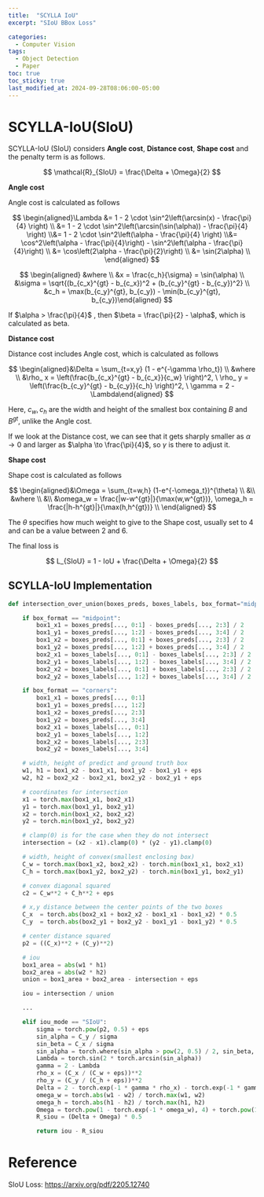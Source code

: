 ```yaml
---
title:  "SCYLLA IoU"
excerpt: "SIoU BBox Loss"

categories:
  - Computer Vision
tags:
  - Object Detection
  - Paper
toc: true
toc_sticky: true
last_modified_at: 2024-09-28T08:06:00-05:00
---
```


# **SCYLLA-IoU(SIoU)**

SCYLLA-IoU (SIoU) considers **Angle cost**, **Distance cost**, **Shape cost** and the penalty term is as follows.

$$
\mathcal{R}_{SIoU} = \frac{\Delta + \Omega}{2}
$$

**Angle cost**

Angle cost is calculated as follows

$$
\begin{aligned}\Lambda &= 1 - 2 \cdot \sin^2\left(\arcsin(x) - \frac{\pi}{4} \right) \\   &= 1 - 2 \cdot \sin^2\left(\arcsin(\sin(\alpha)) - \frac{\pi}{4} \right) \\&= 1 - 2 \cdot \sin^2\left(\alpha - \frac{\pi}{4} \right) \\&= \cos^2\left(\alpha - \frac{\pi}{4}\right) - \sin^2\left(\alpha - \frac{\pi}{4}\right) \\ &= \cos\left(2\alpha - \frac{\pi}{2}\right) \\ &= \sin(2\alpha) \\ \end{aligned}
$$

$$
\begin{aligned} &where \\   &x = \frac{c_h}{\sigma} = \sin(\alpha) \\  &\sigma = \sqrt{(b_{c_x}^{gt} - b_{c_x})^2 + (b_{c_y}^{gt} - b_{c_y})^2} \\  &c_h = \max(b_{c_y}^{gt}, b_{c_y}) - \min(b_{c_y}^{gt}, b_{c_y})\end{aligned}
$$

If  $\alpha > \frac{\pi}{4}$ , then $\beta = \frac{\pi}{2} - \alpha$, which is calculated as beta.

**Distance cost**

Distance cost includes Angle cost, which is calculated as follows

$$
\begin{aligned}&\Delta = \sum_{t=x,y} (1 - e^{-\gamma \rho_t}) \\  &where \\  &\rho_ x = \left(\frac{b_{c_x}^{gt} - b_{c_x}}{c_w} \right)^2, \ \rho_ y = \left(\frac{b_{c_y}^{gt} - b_{c_y}}{c_h} \right)^2, \ \gamma = 2 - \Lambda\end{aligned}
$$

Here, $c_w, c_h$ are the width and height of the smallest box containing $B$ and $B^{gt}$, unlike the Angle cost.

If we look at the Distance cost, we can see that it gets sharply smaller as $\alpha \to 0$ and larger as $\alpha \to \frac{\pi}{4}$, so $\gamma$ is there to adjust it.

**Shape cost**

Shape cost is calculated as follows

$$
\begin{aligned}&\Omega = \sum_{t=w,h} (1-e^{-\omega_t})^{\theta} \\ &\\ &where \\ &\\  &\omega_w = \frac{|w-w^{gt}|}{\max(w,w^{gt})}, \omega_h = \frac{|h-h^{gt}|}{\max(h,h^{gt})} \\   \end{aligned}
$$

The $\theta$ specifies how much weight to give to the Shape cost, usually set to 4 and can be a value between 2 and 6.

The final loss is

$$
L_{SIoU} = 1 - IoU + \frac{\Delta + \Omega}{2}
$$

## SCYLLA-IoU Implementation

```py
def intersection_over_union(boxes_preds, boxes_labels, box_format="midpoint", iou_mode = "IoU", eps = 1e-7):

    if box_format == "midpoint":
        box1_x1 = boxes_preds[..., 0:1] - boxes_preds[..., 2:3] / 2
        box1_y1 = boxes_preds[..., 1:2] - boxes_preds[..., 3:4] / 2
        box1_x2 = boxes_preds[..., 0:1] + boxes_preds[..., 2:3] / 2
        box1_y2 = boxes_preds[..., 1:2] + boxes_preds[..., 3:4] / 2
        box2_x1 = boxes_labels[..., 0:1] - boxes_labels[..., 2:3] / 2
        box2_y1 = boxes_labels[..., 1:2] - boxes_labels[..., 3:4] / 2
        box2_x2 = boxes_labels[..., 0:1] + boxes_labels[..., 2:3] / 2
        box2_y2 = boxes_labels[..., 1:2] + boxes_labels[..., 3:4] / 2

    if box_format == "corners":
        box1_x1 = boxes_preds[..., 0:1]
        box1_y1 = boxes_preds[..., 1:2]
        box1_x2 = boxes_preds[..., 2:3]
        box1_y2 = boxes_preds[..., 3:4]
        box2_x1 = boxes_labels[..., 0:1]
        box2_y1 = boxes_labels[..., 1:2]
        box2_x2 = boxes_labels[..., 2:3]
        box2_y2 = boxes_labels[..., 3:4]

    # width, height of predict and ground truth box
    w1, h1 = box1_x2 - box1_x1, box1_y2 - box1_y1 + eps
    w2, h2 = box2_x2 - box2_x1, box2_y2 - box2_y1 + eps

    # coordinates for intersection
    x1 = torch.max(box1_x1, box2_x1)
    y1 = torch.max(box1_y1, box2_y1)
    x2 = torch.min(box1_x2, box2_x2)
    y2 = torch.min(box1_y2, box2_y2)

    # clamp(0) is for the case when they do not intersect
    intersection = (x2 - x1).clamp(0) * (y2 - y1).clamp(0)

    # width, height of convex(smallest enclosing box)
    C_w = torch.max(box1_x2, box2_x2) - torch.min(box1_x1, box2_x1)
    C_h = torch.max(box1_y2, box2_y2) - torch.min(box1_y1, box2_y1)

    # convex diagonal squared
    c2 = C_w**2 + C_h**2 + eps

    # x,y distance between the center points of the two boxes
    C_x  = torch.abs(box2_x1 + box2_x2 - box1_x1 - box1_x2) * 0.5
    C_y  = torch.abs(box2_y1 + box2_y2 - box1_y1 - box1_y2) * 0.5

    # center distance squared
    p2 = ((C_x)**2 + (C_y)**2)

    # iou
    box1_area = abs(w1 * h1)
    box2_area = abs(w2 * h2)
    union = box1_area + box2_area - intersection + eps

    iou = intersection / union

    ...

    elif iou_mode == "SIoU":
        sigma = torch.pow(p2, 0.5) + eps
        sin_alpha = C_y / sigma 
        sin_beta = C_x / sigma 
        sin_alpha = torch.where(sin_alpha > pow(2, 0.5) / 2, sin_beta, sin_alpha)
        Lambda = torch.sin(2 * torch.arcsin(sin_alpha))
        gamma = 2 - Lambda
        rho_x = (C_x / (C_w + eps))**2
        rho_y = (C_y / (C_h + eps))**2
        Delta = 2 - torch.exp(-1 * gamma * rho_x) - torch.exp(-1 * gamma * rho_y)
        omega_w = torch.abs(w1 - w2) / torch.max(w1, w2)
        omega_h = torch.abs(h1 - h2) / torch.max(h1, h2)
        Omega = torch.pow(1 - torch.exp(-1 * omega_w), 4) + torch.pow(1 - torch.exp(-1 * omega_h), 4)
        R_siou = (Delta + Omega) * 0.5

        return iou - R_siou    
```

# Reference
SIoU Loss: https://arxiv.org/pdf/2205.12740
